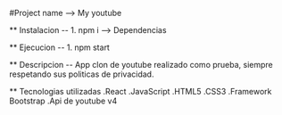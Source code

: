#Project name --> My youtube

** Instalacion
   -- 1. npm i      -->    Dependencias

** Ejecucion
   -- 1. npm start

** Descripcion
   -- App clon de youtube realizado como prueba, siempre respetando sus politicas de privacidad.

** Tecnologias utilizadas
   .React
   .JavaScript
   .HTML5
   .CSS3
   .Framework Bootstrap
   .Api de youtube v4